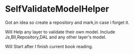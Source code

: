 SelfValidateModelHelper
=======================

Got an idea so create a repository and mark,in case i forget it.

Will Help any layer to validate their own model.
Include Js,Bll,Repository,DAL and any other layer's model.

Will Start after I finish current book reading.
